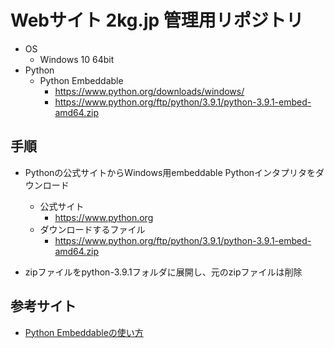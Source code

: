 # Webサイト 2kg.jp 管理用リポジトリ

* OS
  * Windows 10 64bit
* Python
  * Python Embeddable
    * https://www.python.org/downloads/windows/
    * https://www.python.org/ftp/python/3.9.1/python-3.9.1-embed-amd64.zip

## 手順
* Pythonの公式サイトからWindows用embeddable Pythonインタプリタをダウンロード
  * 公式サイト
    * https://www.python.org
  * ダウンロードするファイル
    * https://www.python.org/ftp/python/3.9.1/python-3.9.1-embed-amd64.zip

* zipファイルをpython-3.9.1フォルダに展開し、元のzipファイルは削除


## 参考サイト
* [Python Embeddableの使い方](https://engineer-milione.com/programming/python-embeddable.html#1)
